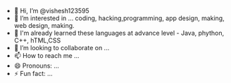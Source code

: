 - 👋 Hi, I’m @vishesh123595
- 👀 I’m interested in ... coding, hacking,programming, app design, making, web design, making.
- 🌱 I'm already learned these languages at advance level - Java, phython, C++, hTML,CSS
- 💞️ I’m looking to collaborate on ...
- 📫 How to reach me ...
- 😄 Pronouns: ...
- ⚡ Fun fact: ...

<!---
vishesh123595/vishesh123595 is a ✨ special ✨ repository because its `README.md` (this file) appears on your GitHub profile.
You can click the Preview link to take a look at your changes.
--->
